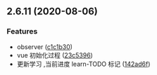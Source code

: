 <a name="2.6.11"></a>
## 2.6.11 (2020-08-06)


### Features

* observer ([c1c1b30](https://github.com/vuejs/vue/commit/c1c1b30))
* vue 初始化过程 ([23c5396](https://github.com/vuejs/vue/commit/23c5396))
* 更新学习 ,当前进度 learn-TODO 标记 ([142ad6f](https://github.com/vuejs/vue/commit/142ad6f))



